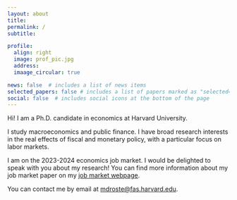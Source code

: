 ```yaml
---
layout: about
title: 
permalink: /
subtitle:  

profile:
  align: right
  image: prof_pic.jpg
  address: 
  imaage_circular: true

news: false  # includes a list of news items
selected_papers: false # includes a list of papers marked as "selected={true}"
social: false  # includes social icons at the bottom of the page
---
```


Hi! I am a Ph.D. candidate in economics at Harvard University.

I study macroeconomics and public finance. I have broad research interests in the real effects of fiscal and monetary policy, with a particular focus on labor markets.

I am on the 2023-2024 economics job market. I would be delighted to speak with you about my research! You can find more information about my job market paper on my [job market webpage](/jobmarket). 

You can contact me by email at [mdroste@fas.harvard.edu](mailto:mdroste@fas.harvard.edu).
